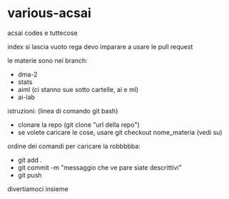 # various-acsai
acsai codes e tuttecose

index si lascia vuoto rega
devo imparare a usare le pull request

le materie sono nei branch:
- dma-2
- stats
- aiml (ci stanno sue sotto cartelle, ai e ml)
- ai-lab

istruzioni: (linea di comando git bash)
- clonare la repo (git clone "url della repo")
- se volete caricare le cose, usare git checkout nome_materia (vedi su)

ordine dei comandi per caricare la robbbbba:
- git add .
- git commit -m "messaggio che ve pare siate descrittivi"
- git push

divertiamoci insieme
